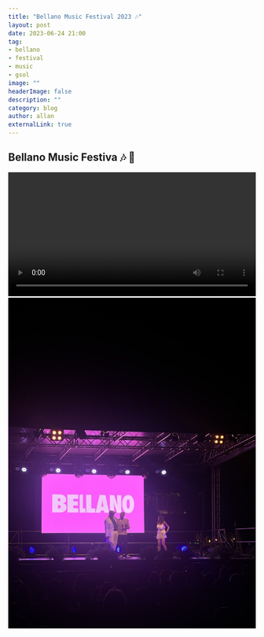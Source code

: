 ```yaml
---
title: "Bellano Music Festival 2023 🎶" 
layout: post
date: 2023-06-24 21:00
tag: 
- bellano
- festival
- music
- gsol
image: ""
headerImage: false
description: ""
category: blog
author: allan
externalLink: true
---
```


## Bellano Music Festiva 🎶 🎸 


<div>
    <video class="fullscreen fill" width="100%" autoplay controls >
    <source src="https://github.com/Allan-Nava/Allan-Nava.github.io/raw/master/assets/video/bellano-video.mp4" type="video/mp4">
    </video>

</div>


<div>
    <img class="image" src="https://github.com/Allan-Nava/Allan-Nava.github.io/blob/master/assets/images/bellano-gsol.jpg?raw=true" alt="GSol 2023" />
    </div>

